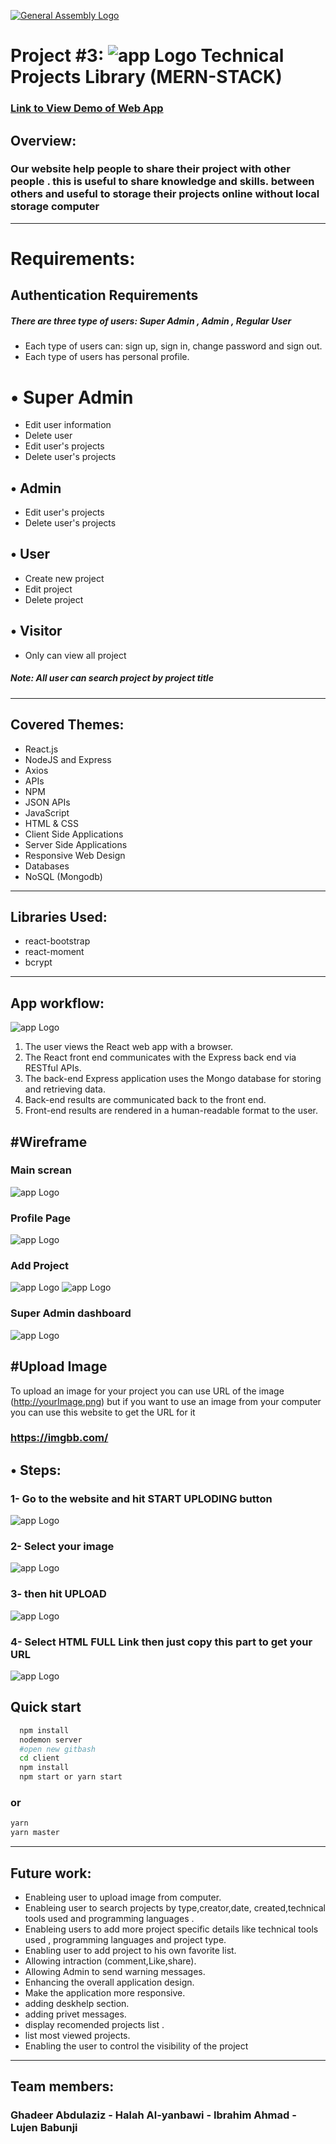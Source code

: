 [![General Assembly Logo](https://camo.githubusercontent.com/1a91b05b8f4d44b5bbfb83abac2b0996d8e26c92/687474703a2f2f692e696d6775722e636f6d2f6b6538555354712e706e67)](https://generalassemb.ly/education/web-development-immersive)

# Project #3: ![app Logo](https://i.ibb.co/0cbf2ts/download-2.png) Technical Projects Library (MERN-STACK)
### [ Link to View Demo of Web App ](https://technical-project-library.herokuapp.com/)
## Overview:

### Our website help people to share their project with other people . this is useful to share knowledge and skills. between others and useful to storage their projects online without local storage computer

---

# Requirements:

## Authentication Requirements

##### There are three type of users: Super Admin , Admin , Regular User

- Each type of users can: sign up, sign in, change password and sign out.
- Each type of users has personal profile.

# • Super Admin

- Edit user information
- Delete user
- Edit user's projects
- Delete user's projects

## • Admin

- Edit user's projects
- Delete user's projects

## • User

- Create new project
- Edit project
- Delete project

## • Visitor

- Only can view all project

##### Note: All user can search project by project title

---

## Covered Themes:

- React.js
- NodeJS and Express
- Axios
- APIs
- NPM
- JSON APIs
- JavaScript
- HTML & CSS
- Client Side Applications
- Server Side Applications
- Responsive Web Design
- Databases
- NoSQL (Mongodb)

---

## Libraries Used:

- react-bootstrap
- react-moment
- bcrypt

---

## App workflow:

![app Logo](https://i.ibb.co/Tt0rPWP/readme-react.png)

1. The user views the React web app with a browser.
2. The React front end communicates with the Express back end via RESTful APIs.
3. The back-end Express application uses the Mongo database for storing and retrieving data.
4. Back-end results are communicated back to the front end.
5. Front-end results are rendered in a human-readable format to the user.

## #Wireframe

### Main screan

![app Logo](https://i.ibb.co/WyKKC9F/Home.png)

### Profile Page

![app Logo](https://i.ibb.co/x28xQ4F/profile-user.png)

### Add Project

![app Logo](https://i.ibb.co/ncB0Nfc/edit.png)
![app Logo](https://i.ibb.co/F4BsfSr/edit-Admin-1.png)

### Super Admin dashboard

![app Logo](https://i.ibb.co/WKkJgkM/Home-1.png)

## #Upload Image

To upload an image for your project you can use URL of the image (http://yourImage.png)
but if you want to use an image from your computer you can use this website to get the URL for it

### [https://imgbb.com/ ](https://imgbb.com/)

## • Steps:

### 1- Go to the website and hit START UPLODING button

![app Logo](https://i.ibb.co/m86XMzw/readme-react.png)

### 2- Select your image

![app Logo](https://i.ibb.co/Y0pG5gg/4.png)

### 3- then hit UPLOAD

![app Logo](https://i.ibb.co/5s6f5JL/3.png)

### 4- Select HTML FULL Link then just copy this part to get your URL

![app Logo](https://i.ibb.co/gFFNWYC/5.png)

## Quick start

```sh
  npm install
  nodemon server
  #open new gitbash
  cd client
  npm install
  npm start or yarn start
```

### or

```sh
yarn
yarn master
```

---

## Future work:

- Enableing user to upload image from computer.
- Enableing user to search projects by type,creator,date, created,technical tools used and programming languages .
- Enableing users to add more project specific details like technical tools used , programming languages and project type.
- Enabling user to add project to his own favorite list.
- Allowing intraction (comment,Like,share).
- Allowing Admin to send warning messages.
- Enhancing the overall application design.
- Make the application more responsive.
- adding deskhelp section.
- adding privet messages.
- display recomended projects list .
- list most viewed projects.
- Enabling the user to control the visibility of the project

---

## Team members:

### Ghadeer Abdulaziz - Halah Al-yanbawi - Ibrahim Ahmad - Lujen Babunji
